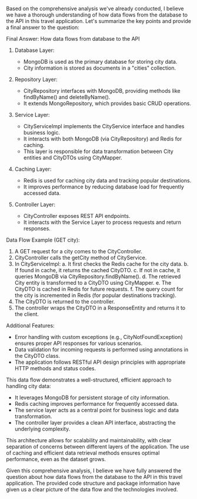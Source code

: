 Based on the comprehensive analysis we've already conducted, I believe we have a thorough understanding of how data flows from the database to the API in this travel application. Let's summarize the key points and provide a final answer to the question:

Final Answer: How data flows from database to the API

1. Database Layer:
   - MongoDB is used as the primary database for storing city data.
   - City information is stored as documents in a "cities" collection.

2. Repository Layer:
   - CityRepository interfaces with MongoDB, providing methods like findByName() and deleteByName().
   - It extends MongoRepository, which provides basic CRUD operations.

3. Service Layer:
   - CityServiceImpl implements the CityService interface and handles business logic.
   - It interacts with both MongoDB (via CityRepository) and Redis for caching.
   - This layer is responsible for data transformation between City entities and CityDTOs using CityMapper.

4. Caching Layer:
   - Redis is used for caching city data and tracking popular destinations.
   - It improves performance by reducing database load for frequently accessed data.

5. Controller Layer:
   - CityController exposes REST API endpoints.
   - It interacts with the Service Layer to process requests and return responses.

Data Flow Example (GET city):
1. A GET request for a city comes to the CityController.
2. CityController calls the getCity method of CityService.
3. In CityServiceImpl:
   a. It first checks the Redis cache for the city data.
   b. If found in cache, it returns the cached CityDTO.
   c. If not in cache, it queries MongoDB via CityRepository.findByName().
   d. The retrieved City entity is transformed to a CityDTO using CityMapper.
   e. The CityDTO is cached in Redis for future requests.
   f. The query count for the city is incremented in Redis (for popular destinations tracking).
4. The CityDTO is returned to the controller.
5. The controller wraps the CityDTO in a ResponseEntity and returns it to the client.

Additional Features:
- Error handling with custom exceptions (e.g., CityNotFoundException) ensures proper API responses for various scenarios.
- Data validation for incoming requests is performed using annotations in the CityDTO class.
- The application follows RESTful API design principles with appropriate HTTP methods and status codes.

This data flow demonstrates a well-structured, efficient approach to handling city data:
- It leverages MongoDB for persistent storage of city information.
- Redis caching improves performance for frequently accessed data.
- The service layer acts as a central point for business logic and data transformation.
- The controller layer provides a clean API interface, abstracting the underlying complexity.

This architecture allows for scalability and maintainability, with clear separation of concerns between different layers of the application. The use of caching and efficient data retrieval methods ensures optimal performance, even as the dataset grows.

Given this comprehensive analysis, I believe we have fully answered the question about how data flows from the database to the API in this travel application. The provided code structure and package information have given us a clear picture of the data flow and the technologies involved.